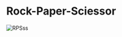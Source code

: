 # Rock-Paper-Sciessor
![RPSss](https://github.com/user-attachments/assets/a2f73c8a-6df2-489a-a2bf-42d88d081f97)
